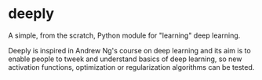 # deeply
A simple, from the scratch, Python module for "learning" deep learning.

Deeply is inspired in Andrew Ng's course on deep learning and its aim is to enable people to tweek and understand basics of deep learning, so new activation functions, optimization or regularization algorithms can be tested.
